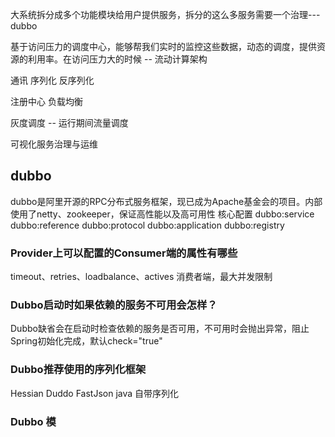 大系统拆分成多个功能模块给用户提供服务，拆分的这么多服务需要一个治理---dubbo

基于访问压力的调度中心，能够帮我们实时的监控这些数据，动态的调度，提供资源的利用率。在访问压力大的时候 -- 流动计算架构

通讯 序列化 反序列化

注册中心  负载均衡

灰度调度 -- 运行期间流量调度

可视化服务治理与运维


dubbo
--- 
dubbo是阿里开源的RPC分布式服务框架，现已成为Apache基金会的项目。内部使用了netty、zookeeper，保证高性能以及高可用性
核心配置 dubbo:service dubbo:reference dubbo:protocol dubbo:application dubbo:registry

### Provider上可以配置的Consumer端的属性有哪些
timeout、retries、loadbalance、actives 消费者端，最大并发限制

### Dubbo启动时如果依赖的服务不可用会怎样？
Dubbo缺省会在启动时检查依赖的服务是否可用，不可用时会抛出异常，阻止Spring初始化完成，默认check="true"

### Dubbo推荐使用的序列化框架
Hessian Duddo FastJson java 自带序列化
### Dubbo 模